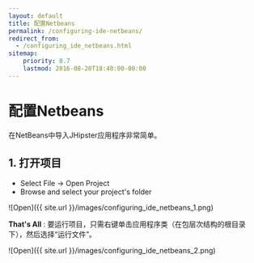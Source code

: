```yaml
---
layout: default
title: 配置Netbeans
permalink: /configuring-ide-netbeans/
redirect_from:
  - /configuring_ide_netbeans.html
sitemap:
    priority: 0.7
    lastmod: 2016-08-20T18:40:00-00:00
---
```


# <i class="fa fa-keyboard-o"></i> 配置Netbeans

在NetBeans中导入JHipster应用程序非常简单。

## 1. 打开项目

- Select File -> Open Project
- Browse and select your project's folder

![Open]({{ site.url }}/images/configuring_ide_netbeans_1.png)

**That's All** : 要运行项目，只需右键单击应用程序类（在包层次结构的根目录下），然后选择“运行文件”。

![Open]({{ site.url }}/images/configuring_ide_netbeans_2.png)
